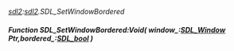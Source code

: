 _[sdl2](../../modules/sdl2/sdl2-module.md):[sdl2](../../modules/sdl2/sdl2-module.md).SDL\_SetWindowBordered_
##### Function SDL\_SetWindowBordered:Void( window_:[SDL_Window](../../modules/sdl2/sdl2-sdl_window.md) Ptr,bordered_:[SDL_bool](../../modules/sdl2/sdl2-sdl_bool.md) )
